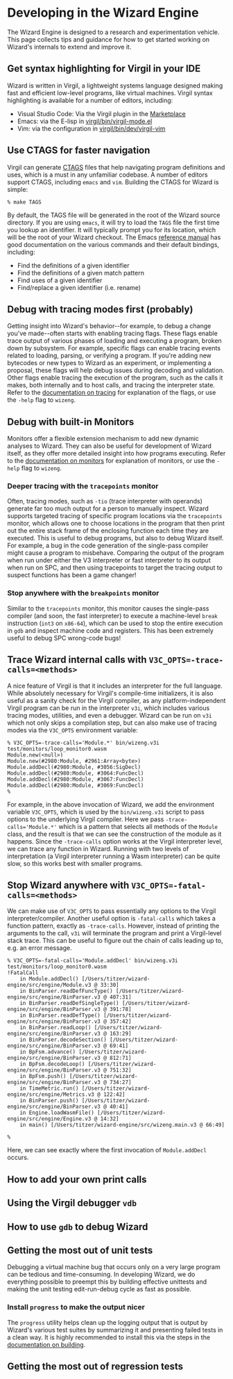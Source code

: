 # Developing in the Wizard Engine

The Wizard Engine is designed to a research and experimentation vehicle.
This page collects tips and guidance for how to get started working on Wizard's internals to extend and improve it.

## Get syntax highlighting for Virgil in your IDE

Wizard is written in Virgil, a lightweight systems language designed making fast and efficient low-level programs, like virtual machines.
Virgil syntax highlighting is available for a number of editors, including:

- Visual Studio Code: Via the Virgil plugin in the [Marketplace](https://marketplace.visualstudio.com/items?itemName=ahuoguo.virgil)
- Emacs: via the E-lisp in [virgil/bin/virgil-mode.el](https://github.com/titzer/virgil/blob/master/bin/virgil-mode.el)
- Vim: via the configuration in [virgil/bin/dev/virgil-vim](https://github.com/titzer/virgil/tree/master/bin/dev/virgil-vim)

## Use CTAGS for faster navigation

Virgil can generate [CTAGS](https://en.wikipedia.org/wiki/Ctags) files that help navigating program definitions and uses, which is a must in any unfamiliar codebase.
A number of editors support CTAGS, including `emacs` and `vim`.
Building the CTAGS for Wizard is simple:

```
% make TAGS
```

By default, the TAGS file will be generated in the root of the Wizard source directory.
If you are using `emacs`, it will try to load the `TAGS` file the first time you lookup an identifier.
It will typically prompt you for its location, which will be the root of your Wizard checkout.
The Emacs [reference manual](https://www.gnu.org/software/emacs/manual/html_node/emacs/Looking-Up-Identifiers.html) has good documentation on the various commands and their default bindings, including:

- Find the definitions of a given identifier
- Find the definitions of a given match pattern
- Find uses of a given identifier
- Find/replace a given identifier (i.e. rename)

## Debug with tracing modes first (probably)

Getting insight into Wizard's behavior--for example, to debug a change you've made--often starts with enabling tracing flags.
These flags enable trace output of various phases of loading and executing a program, broken down by subsystem.
For example, specific flags can enable tracing events related to loading, parsing, or verifying a program.
If you're adding new bytecodes or new types to Wizard as an experiment, or implementing a proposal, these flags will help debug issues during decoding and validation.
Other flags enable tracing the execution of the program, such as the calls it makes, both internally and to host calls, and tracing the interpreter state.
Refer to the [documentation on tracing](Tracing.md) for explanation of the flags, or use the `-help` flag to `wizeng`.

## Debug with built-in Monitors

Monitors offer a flexible extension mechanism to add new dynamic analyses to Wizard.
They can also be useful for development of Wizard itself, as they offer more detailed insight into how programs executing.
Refer to the [documentation on monitors](Monitors.md) for explanation of monitors, or use the `-help` flag to `wizeng`.

### Deeper tracing with the `tracepoints` monitor

Often, tracing modes, such as `-tio` (trace interpreter with operands) generate far too much output for a person to manually inspect.
Wizard supports targeted tracing of specific program locations via the `tracepoints` monitor, which allows one to choose locations in the program that then print out the entire stack frame of the enclosing function each time they are executed.
This is useful to debug programs, but also to debug Wizard itself.
For example, a bug in the code generation of the single-pass compiler might cause a program to misbehave.
Comparing the output of the program when run under either the V3 interpreter or fast interpreter to its output when run on SPC, and then using tracepoints to target the tracing output to suspect functions has been a game changer!

### Stop anywhere with the `breakpoints` monitor

Similar to the `tracepoints` monitor, this monitor causes the single-pass compiler (and soon, the fast interpreter) to execute a machine-level `break` instruction (`int3` on `x86-64`), which can be used to stop the entire execution in `gdb` and inspect machine code and registers.
This has been extremely useful to debug SPC wrong-code bugs!

## Trace Wizard internal calls with `V3C_OPTS=-trace-calls=<methods>`

A nice feature of Virgil is that it includes an interpreter for the full language.
While absolutely necessary for Virgil's compile-time initializers, it is also useful as a sanity check for the Virgil compiler, as any platform-independent Virgil program can be run in the interpreter `v3i`, which includes various tracing modes, utilities, and even a debugger.
Wizard can be run on `v3i` which not only skips a compilation step, but can also make use of tracing modes via the `V3C_OPTS` environment variable:

```
% V3C_OPTS=-trace-calls='Module.*' bin/wizeng.v3i test/monitors/loop_monitor0.wasm
Module.new(<null>)
Module.new(#2980:Module, #2961:Array<byte>)
Module.addDecl(#2980:Module, #3056:SigDecl)
Module.addDecl(#2980:Module, #3064:FuncDecl)
Module.addDecl(#2980:Module, #3067:FuncDecl)
Module.addDecl(#2980:Module, #3069:FuncDecl)
% 
```

For example, in the above invocation of Wizard, we add the environment variable `V3C_OPTS`, which is used by the `bin/wizeng.v3i` script to pass options to the underlying Virgil compiler.
Here we pass `-trace-calls='Module.*'` which is a pattern that selects all methods of the `Module` class, and the result is that we can see the construction of the module as it happens.
Since the `-trace-calls` option works at the Virgil interpreter level, we can trace any function in Wizard.
Running with two levels of interpretation (a Virgil interpreter running a Wasm interpreter) can be quite slow, so this works best with smaller programs.

## Stop Wizard anywhere with `V3C_OPTS=-fatal-calls=<methods>`

We can make use of `V3C_OPTS` to pass essentially any options to the Virgil interpreter/compiler.
Another useful option is `-fatal-calls` which takes a function pattern, exactly as `-trace-calls`.
However, instead of printing the arguments to the call, `v3i` will terminate the program and print a Virgil-level stack trace.
This can be useful to figure out the chain of calls leading up to, e.g. an error message.

```
% V3C_OPTS=-fatal-calls='Module.addDecl' bin/wizeng.v3i test/monitors/loop_monitor0.wasm
!FatalCall
	in Module.addDecl() [/Users/titzer/wizard-engine/src/engine/Module.v3 @ 33:30]
	in BinParser.readDefFuncType() [/Users/titzer/wizard-engine/src/engine/BinParser.v3 @ 407:31]
	in BinParser.readDefSingleType() [/Users/titzer/wizard-engine/src/engine/BinParser.v3 @ 391:78]
	in BinParser.readDefType() [/Users/titzer/wizard-engine/src/engine/BinParser.v3 @ 357:42]
	in BinParser.readLoop() [/Users/titzer/wizard-engine/src/engine/BinParser.v3 @ 163:29]
	in BinParser.decodeSection() [/Users/titzer/wizard-engine/src/engine/BinParser.v3 @ 69:41]
	in BpFsm.advance() [/Users/titzer/wizard-engine/src/engine/BinParser.v3 @ 812:71]
	in BpFsm.decodeLoop() [/Users/titzer/wizard-engine/src/engine/BinParser.v3 @ 751:32]
	in BpFsm.push() [/Users/titzer/wizard-engine/src/engine/BinParser.v3 @ 734:27]
	in TimeMetric.run() [/Users/titzer/wizard-engine/src/engine/Metrics.v3 @ 122:42]
	in BinParser.push() [/Users/titzer/wizard-engine/src/engine/BinParser.v3 @ 40:41]
	in Engine.loadWasmFile() [/Users/titzer/wizard-engine/src/engine/Engine.v3 @ 14:32]
	in main() [/Users/titzer/wizard-engine/src/wizeng.main.v3 @ 66:49]

%
```

Here, we can see exactly where the first invocation of `Module.addDecl` occurs.

## How to add your own print calls

## Using the Virgil debugger `vdb`

## How to use `gdb` to debug Wizard

## Getting the most out of unit tests

Debugging a virtual machine bug that occurs only on a very large program can be tedious and time-consuming.
In developing Wizard, we do everything possible to preempt this by building effective unittests and making the unit testing edit-run-debug cycle as fast as possible.

### Install `progress` to make the output nicer

The `progress` utility helps clean up the logging output that is output by Wizard's various test suites by summarizing it and presenting failed tests in a clean way.
It is highly recommended to install this via the steps in the [documentation on building](Building.md).

## Getting the most out of regression tests
